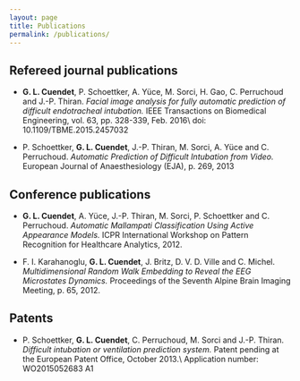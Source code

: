 ```yaml
---
layout: page
title: Publications
permalink: /publications/
---
```

## Refereed journal publications

* __G. L. Cuendet__, P. Schoettker, A. Yüce, M. Sorci, H. Gao, C. Perruchoud and J.-P. Thiran.
_Facial image analysis for fully automatic prediction of difficult endotracheal intubation._
IEEE Transactions on Biomedical Engineering, vol. 63, pp. 328-339, Feb. 2016\\
doi: 10.1109/TBME.2015.2457032

* P. Schoettker, __G. L. Cuendet__, J.-P. Thiran, M. Sorci, A. Yüce and C. Perruchoud.
_Automatic Prediction of Difficult Intubation from Video._
European Journal of Anaesthesiology (EJA), p. 269, 2013 

## Conference publications

* __G. L. Cuendet__, A. Yüce, J.-P. Thiran, M. Sorci, P. Schoettker and C. Perruchoud.
_Automatic Mallampati Classification Using Active Appearance Models._
ICPR International Workshop on Pattern Recognition for Healthcare Analytics, 2012.

* F. I. Karahanoglu, __G. L. Cuendet__, J. Britz, D. V. D. Ville and C. Michel.
_Multidimensional Random Walk Embedding to Reveal the EEG Microstates Dynamics._
Proceedings of the Seventh Alpine Brain Imaging Meeting, p. 65, 2012.

## Patents

* P. Schoettker, __G. L. Cuendet__, C. Perruchoud, M. Sorci and J.-P. Thiran.
_Difficult intubation or ventilation prediction system._
Patent pending at the European Patent Office, October 2013.\\
Application number: WO2015052683 A1
